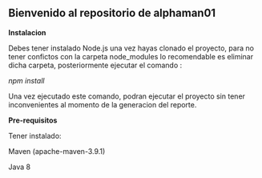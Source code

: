 ## Bienvenido al repositorio de alphaman01

**Instalacion**

Debes tener instalado Node.js una vez hayas clonado el proyecto, para no tener confictos con la carpeta node_modules lo recomendable es eliminar dicha carpeta, posteriormente ejecutar el comando :

*npm install*

Una vez ejecutado este comando, podran ejecutar el proyecto sin tener inconvenientes al momento de la generacion del reporte.

**Pre-requisitos**

Tener instalado:

Maven (apache-maven-3.9.1)

Java 8